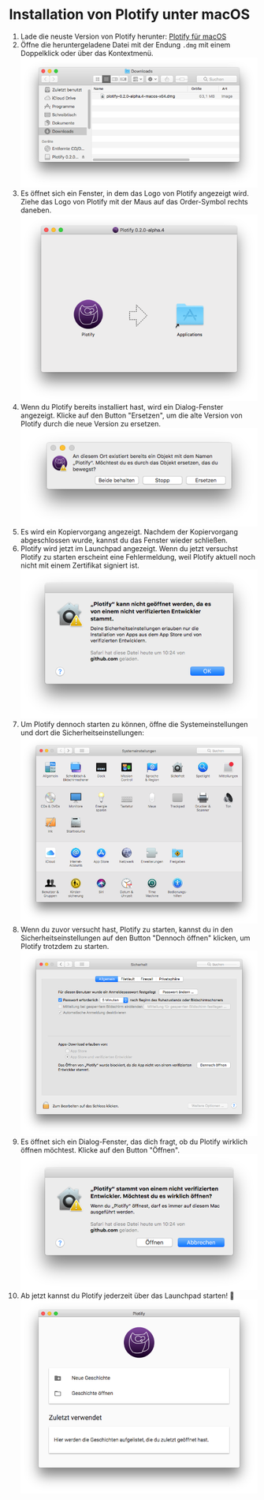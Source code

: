 # Installation von Plotify unter macOS

1. Lade die neuste Version von Plotify herunter: [Plotify für macOS](https://github.com/plotify/plotify/releases/download/v0.2.0-alpha.7/plotify-0.2.0-alpha.7-macos-x64.dmg)
2. Öffne die heruntergeladene Datei mit der Endung `.dmg` mit einem Doppelklick oder über das Kontextmenü.<br />![](open-dmg.png)
3. Es öffnet sich ein Fenster, in dem das Logo von Plotify angezeigt wird. Ziehe das Logo von Plotify mit der Maus auf das Order-Symbol rechts daneben.<br />![](install.png)
4. Wenn du Plotify bereits installiert hast, wird ein Dialog-Fenster angezeigt.
   Klicke auf den Button "Ersetzen", um die alte Version von Plotify durch die neue Version zu ersetzen.<br />
   ![](replace.png)
5. Es wird ein Kopiervorgang angezeigt. Nachdem der Kopiervorgang abgeschlossen wurde, kannst du das Fenster wieder schließen.
6. Plotify wird jetzt im Launchpad angezeigt. Wenn du jetzt versuchst Plotify zu starten erscheint eine Fehlermeldung, weil Plotify aktuell noch nicht mit einem Zertifikat signiert ist.<br />![](can-not-start.png)
7. Um Plotify dennoch starten zu können, öffne die Systemeinstellungen und dort die Sicherheitseinstellungen:<br />![](system-settings.png)
8. Wenn du zuvor versucht hast, Plotify zu starten, kannst du in den Sicherheitseinstellungen auf den Button "Dennoch öffnen" klicken, um Plotify trotzdem zu starten.<br />![](security-settings.png)
9. Es öffnet sich ein Dialog-Fenster, das dich fragt, ob du Plotify wirklich öffnen möchtest. Klicke auf den Button "Öffnen".<br />![](allow.png)
10. Ab jetzt kannst du Plotify jederzeit über das Launchpad starten! :tada:<br />![](started.png)
